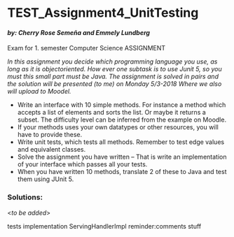 # TEST_Assignment4_UnitTesting
#### _by: Cherry Rose Semeña and Emmely Lundberg_

Exam for 1. semester Computer Science ASSIGNMENT

_In this assignment you decide which programming language you use, as long as it is objectoriented. How ever one subtask is to use Junit 5, so you must this small part must be Java.
The assignment is solved in pairs and the solution will be presented (to me) on Monday 5/3-2018 Where we also will upload to Moodel._

- Write an interface with 10 simple methods. For instance a method which accepts a list of elements and sorts the list. Or maybe it returns a subset.
The difficulty level can be inferred from the example on Moodle.
- If your methods  uses your own datatypes or other resources, you will have to provide these.
- Write unit tests, which tests all methods. Remember to test edge values and equivalent classes.
- Solve the assignment you have written – That is  write an implementation of your interface which passes all your tests.
- When you have written 10 methods, translate 2 of these to Java and test them using JUnit 5.

### Solutions:
<_to be added_>

tests
implementation ServingHandlerImpl
reminder:comments stuff
